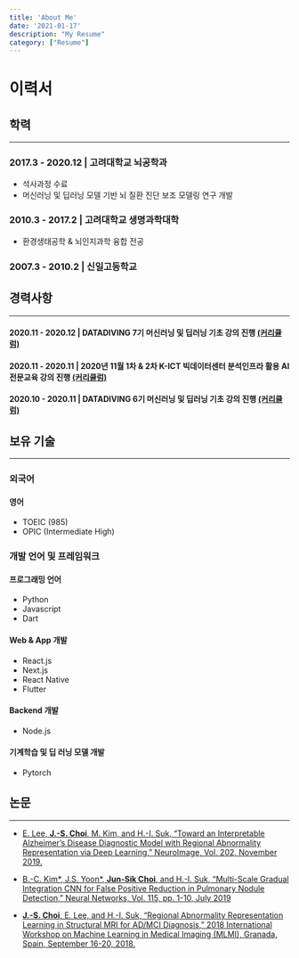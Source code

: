 ```yaml
---
title: 'About Me'
date: '2021-01-17'
description: "My Resume"
category: ["Resume"]
---
```


# 이력서

## 학력
---
### 2017.3 - 2020.12 | 고려대학교 뇌공학과
- 석사과정 수료
- 머신러닝 및 딥러닝 모델 기반 뇌 질환 진단 보조 모델링 연구 개발

### 2010.3 - 2017.2  | 고려대학교 생명과학대학
- 환경생태공학 & 뇌인지과학 융합 전공

### 2007.3 - 2010.2  | 신일고등학교 

## 경력사항
---
#### 2020.11 - 2020.12 | DATADIVING 7기 머신러닝 및 딥러닝 기초 강의 진행 [(커리큘럼)](https://media-exp1.licdn.com/dms/image/C562DAQEFfF_kDEX1Zg/profile-treasury-image-shrink_1920_1920/0/1609132646583?e=1610992800&v=beta&t=zeXN6PMyVRrpSiUabGxhQ7RfJ4LzJcG31pGCVaKzuaw)
#### 2020.11 - 2020.11 | 2020년 11월 1차 & 2차 K-ICT 빅데이터센터 분석인프라 활용 AI전문교육 강의 진행 [(커리큘럼)]((https://media-exp1.licdn.com/dms/image/C562DAQHFrPAbxv4uig/profile-treasury-image-shrink_8192_8192/0/1609132165570?e=1610992800&v=beta&t=WoTGJTkPbkU0XCFHW0pbLVP5Snx71D_hn8WLrBFpm7E))
#### 2020.10 - 2020.11 | DATADIVING 6기 머신러닝 및 딥러닝 기초 강의 진행 [(커리큘럼)](https://media-exp1.licdn.com/dms/image/C562DAQEFfF_kDEX1Zg/profile-treasury-image-shrink_1920_1920/0/1609132646583?e=1610992800&v=beta&t=zeXN6PMyVRrpSiUabGxhQ7RfJ4LzJcG31pGCVaKzuaw)

## 보유 기술
---
### 외국어

#### 영어
- TOEIC (985)
- OPIC (Intermediate High)

### 개발 언어 및 프레임워크 

#### 프로그래밍 언어
- Python 
- Javascript
- Dart

#### Web & App 개발
- React.js
- Next.js
- React Native
- Flutter

#### Backend 개발
- Node.js

#### 기계학습 및 딥 러닝 모델 개발
- Pytorch

## 논문
---
- [E. Lee, **J.-S. Choi**, M. Kim, and H.-I. Suk, “Toward an Interpretable Alzheimer’s Disease Diagnostic Model with Regional Abnormality Representation via Deep Learning,” NeuroImage, Vol. 202, November 2019.](https://www.sciencedirect.com/science/article/abs/pii/S1053811919307049)

- [B.-C. Kim*, J.S. Yoon*, **Jun-Sik Choi**, and H.-I. Suk, “Multi-Scale Gradual Integration CNN for False Positive Reduction in Pulmonary Nodule Detection,” Neural Networks, Vol. 115, pp. 1-10, July 2019](https://pubmed.ncbi.nlm.nih.gov/30909118/)

- [**J.-S. Choi**, E. Lee, and H.-I. Suk, “Regional Abnormality Representation Learning in Structural MRI for AD/MCI Diagnosis,” 2018 International Workshop on Machine Learning in Medical Imaging (MLMI), Granada, Spain, September 16-20, 2018.](https://link.springer.com/chapter/10.1007/978-3-030-00919-9_8)